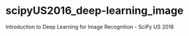 # scipyUS2016_deep-learning_image
Introduction to Deep Learning for Image Recognition - SciPy US 2016
